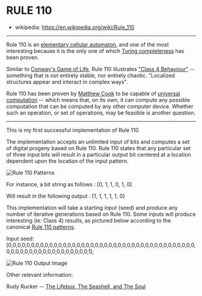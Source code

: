 # RULE 110
- wikipedia: https://en.wikipedia.org/wiki/Rule_110
***
Rule 110 is an [elementary cellular automaton](https://en.wikipedia.org/wiki/Elementary_cellular_automaton), and one of the most interesting because it is the only one of which [Turing completeness](https://en.wikipedia.org/wiki/Turing_completeness) has been proven.

Similar to [Conway's Game of Life](https://en.wikipedia.org/wiki/Conway%27s_Game_of_Life), Rule 110 illustrates ["Class 4 Behaviour"](https://www.wolframscience.com/nks/p231--four-classes-of-behavior/) -- something that is not entirely stable, nor entirely chaotic.  "Localized structures appear and interact in complex ways".

Rule 110 has been proven by [Matthew Cook](https://en.wikipedia.org/wiki/Matthew_Cook) to be capable of [universal computation](https://en.wikipedia.org/wiki/Universal_Turing_machine) -- which means that, on its own, it can compute any possible computation that can be computed by any other computer device.  Whether such an operation, or set of operations, may be feasible is another question.
***
This is my first successful implementation of Rule 110.

The implementation accepts an unlimited input of bits and computes a set of digital progeny based on Rule 110.  Rule 110 states that any particular set of three input bits will result in a particular output bit centered at a location dependent upon the location of the input pattern.

![Rule 110 Patterns](https://upload.wikimedia.org/wikipedia/commons/b/b5/One-d-cellular-automaton-rule-110.gif)

For instance, a bit string as follows   : [0, 1, 1, 0, 1, 0]

Will result in the following output     : [1, 1, 1, 1, 1, 0]

This implementation will take a starting input (seed) and produce any number of iterative generations based on Rule 110.  Some inputs will produce interesting (ie: Class 4) results, as pictured below
according to the canonical [Rule 110 patterns](https://en.wikipedia.org/wiki/Rule_110).

Input seed: [0,0,0,0,0,0,0,0,0,0,0,0,0,0,0,0,0,0,0,0,0,0,0,0,0,0,0,0,0,0,0,0,0,0,0,0,0,0,0,0,0,0,0,0,0,0,0,0,0,0,0,0,0,0,0,0,0,0,0,1];

![Rule 110 Output Image](https://i.imgur.com/Y2WNbH9.png)


Other relevant information:

Rudy Rucker -- [The Lifebox, The Seashell, and The Soul](https://www.rudyrucker.com/lifebox/)
